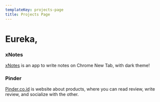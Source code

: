 ```yaml
---
templateKey: projects-page
title: Projects Page
--- 
```


# Eureka,

### xNotes
[xNotes](https://chrome.google.com/webstore/detail/xnotes/kdcjpeakcckhecgojnbjiohjnbfkgmie) is an app to write notes on Chrome New Tab, with dark theme!


### Pinder
[Pinder.co.id](https://pinder.co.id) is website about products, where you can read review, write review, and socialize with the other. 

